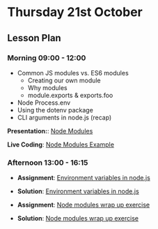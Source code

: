 # Thursday 21st October

## Lesson Plan

### Morning 09:00 - 12:00

+ Common JS modules vs. ES6 modules
  + Creating our own module
  + Why modules
  + module.exports & exports.foo
+ Node Process.env
+ Using the dotenv package
+ CLI arguments in node.js (recap)

**Presentation:**: [Node Modules](https://docs.google.com/presentation/d/1idz_c6T7eKWpjugk226eit0zax6m8YDbN_2faxcmFJU/edit#slide=id.p) 

**Live Coding**: [Node Modules Example](https://github.com/GillesDCI/node-modules-example)

### Afternoon 13:00 - 16:15

+ **Assignment**: [Environment variables in node.js](https://github.com/FrancoSpeziali/node-environment-variables)
+ **Solution**:  [Environment variables in node.js](https://github.com/GillesDCI/node-environment-variables-solution)

+ **Assignment**: [Node modules wrap up exercise](https://github.com/GillesDCI/node-modules-exercise-wrapup)
+ **Solution**:  [Node modules wrap up exercise](https://github.com/GillesDCI/node-modules-wrapup-solution)

